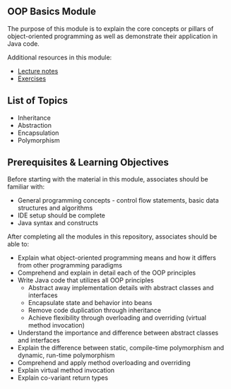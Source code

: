 ## OOP Basics Module

The purpose of this module is to explain the core concepts or pillars
of object-oriented programming as well as demonstrate their application in Java code.

Additional resources in this module:
* [Lecture notes](./lecture-notes.md)
* [Exercises](./exercises.md)

## List of Topics

* Inheritance
* Abstraction
* Encapsulation
* Polymorphism

## Prerequisites & Learning Objectives

Before starting with the material in this module, associates should be familiar with:
* General programming concepts - control flow statements, basic data structures and algorithms
* IDE setup should be complete
* Java syntax and constructs

After completing all the modules in this repository, associates should be able to:
* Explain what object-oriented programming means and how it differs from other programming paradigms
* Comprehend and explain in detail each of the OOP principles
* Write Java code that utilizes all OOP principles
  * Abstract away implementation details with abstract classes and interfaces
  * Encapsulate state and behavior into beans
  * Remove code duplication through inheritance
  * Achieve flexibility through overloading and overriding (virtual method invocation)
* Understand the importance and difference between abstract classes and interfaces
* Explain the difference between static, compile-time polymorphism and dynamic, run-time polymorphism
* Comprehend and apply method overloading and overriding
* Explain virtual method invocation
* Explain co-variant return types
